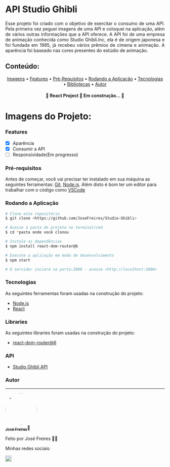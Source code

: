 # API Studio Ghibli

<p align="justify">
Esse projeto foi criado com o objetivo de exercitar o consumo de uma API. Pela primeira vez peguei imagens de uma API
e coloquei na aplicação, além de vários outras informações que a API oferece. A API foi de uma empresa de animação conhecida como 
Studio Ghibli.Inc, ela é de origem japonesa e foi fundada em 1985, já recebeu vários prêmios de cimena e animação.
A aparência foi baseado nas cores presentes do estúdio de animação.
</p>


## Conteúdo:

<p align="center">
 <a href="#imagens-do-projeto">Imagens</a> •
 <a href="#features">Features</a> •
 <a href="#pré-requisitos">Pré-Requisitos</a> •
 <a href="#rodando-a-aplicação">Rodando a Aplicação</a> •
 <a href="#tecnologias">Tecnologias</a> • 
 <a href="#libraries">Bibliotecas</a> • 
 <a href="#autor">Autor</a>
</p>

<h4 align="center"> 
	🚧  React Project 🚀 Em construção...  🚧
</h4>

# Imagens do Projeto:


### Features

- [x] Aparência
- [x] Consumir a API
- [ ] Responsividade(Em progresso)

### Pré-requisitos

Antes de começar, você vai precisar ter instalado em sua máquina as seguintes ferramentas:
[Git](https://git-scm.com), [Node.js](https://nodejs.org/en/). 
Além disto é bom ter um editor para trabalhar com o código como [VSCode](https://code.visualstudio.com/)

### Rodando a Aplicação

```bash
# Clone este repositório
$ git clone <https://github.com/JoseFreires/Studio-Ghibli>

# Acesse a pasta do projeto no terminal/cmd
$ cd *pasta onde você clonou

# Instale as dependências
$ npm install react-dom-router@6

# Execute a aplicação em modo de desenvolvimento
$ npm start

# O servidor inciará na porta:3000 - acesse <http://localhost:3000>
```

### Tecnologias

As seguintes ferramentas foram usadas na construção do projeto:

- [Node.js](https://nodejs.org/en/)
- [React](https://pt-br.reactjs.org/)

### Libraries

As seguintes libraries foram usadas na construção do projeto:

- [react-dom-router@6](https://reactrouter.com/docs/en/v6/getting-started/overview)

### API

- [Studio Ghibli API](https://ghibliapi.herokuapp.com)

### Autor
---

<a href="https://github.com/JoseFreires">
 <img style="border-radius: 50%;" src="https://avatars.githubusercontent.com/u/88195769?v=4" width="100px;" alt=""/>
 <br />
 <sub><b>José Freires</b></sub></a>🦊
</a>


Feito por José Freires 🦊🦊 

Minhas redes sociais:

<a href="www.linkedin.com/in/josé-guilherme-silva-freires-27b778227" type="blank">
	<img style="width: 20px;
	cursor: pointer;" src="https://cdn-icons.flaticon.com/png/512/3536/premium/3536505.png?token=exp=1658073236~hmac=f40313435491c07d739bb205950cf6d4" />
</a>
